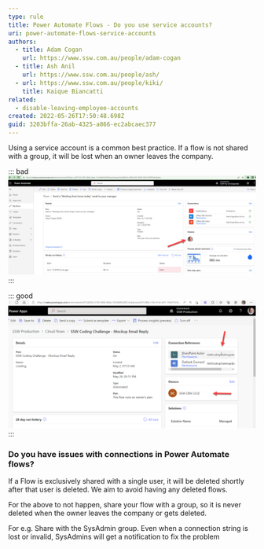 ```yaml
---
type: rule
title: Power Automate Flows - Do you use service accounts?
uri: power-automate-flows-service-accounts
authors:
  - title: Adam Cogan
    url: https://www.ssw.com.au/people/adam-cogan
  - title: Ash Anil
    url: https://www.ssw.com.au/people/ash/
  - url: https://www.ssw.com.au/people/kiki/
    title: Kaique Biancatti
related:
  - disable-leaving-employee-accounts
created: 2022-05-26T17:50:48.698Z
guid: 3203bffa-26ab-4325-a866-ec2abcaec377
---
```

Using a service account is a common best practice. If a flow is not shared with a group, it will be lost when an owner leaves the company. 

<!--endintro-->

::: bad
![Figure: Bad example – The red arrow shows the user as an owner. It is not shared to a group](/rules/power-automate-flows-service-accounts/2023-07-17_17-16-51.jpg)
:::

::: good
![Figure: Good example – see arrows the names are service accounts that will still work after an employee leaves the company](/rules/power-automate-flows-service-accounts/power-platform-services-accounts.png)
:::

### Do you have issues with connections in Power Automate flows?

If a Flow is exclusively shared with a single user, it will be deleted shortly after that user is deleted. We aim to avoid having any deleted flows.

For the above to not happen, share your flow with a group, so it is never deleted when the owner leaves the company or gets deleted. 

For e.g. Share with the SysAdmin group. Even when a connection string is lost or invalid, SysAdmins will get a notification to fix the problem

